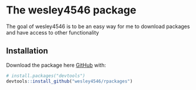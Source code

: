 
<!-- README.md is generated from README.Rmd. Please edit that file -->

# The wesley4546 package

<!-- badges: start -->

<!-- badges: end -->

The goal of wesley4546 is to be an easy way for me to download packages
and have access to other functionality

## Installation

Download the package here [GitHub](https://github.com/) with:

``` r
# install.packages("devtools")
devtools::install_github("wesley4546/rpackages")
```
